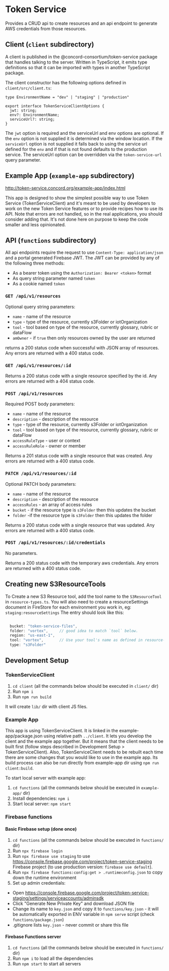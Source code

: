 # Token Service

Provides a CRUD api to create resources and an api endpoint to generate AWS credentials from those resources.

## Client (`client` subdirectory)

A client is published in the @concord-consortium/token-service package that handles talking to the server.  Written in TypeScript, it emits type definitions so that it can be imported with types in another TypeScript package.

The client constructor has the following options defined in `client/src/client.ts`:

```
type EnvironmentName = "dev" | "staging" | "production"

export interface TokenServiceClientOptions {
  jwt: string;
  env?: EnvironmentName;
  serviceUrl?: string;
}
```

The `jwt` option is required and the serviceUrl and env options are optional.  If the `env` option is not supplied it is determined via the window location.  If the `serviceUrl` option is not supplied it falls back to using the service url defined for the `env` and if that is not found defaults to the production service.  The serviceUrl option can be overridden via the `token-service-url` query parameter.

## Example App (`example-app` subdirectory)

http://token-service.concord.org/example-app/index.html

This app is designed to show the simplest possible way to use Token Service (TokenServiceClient) and it's meant to be
used by developers to work on the new Token Service features or to provide recipes how to use its API.
Note that errors are not handled, so in the real applications, you should consider adding that. It's not done here
on purpose to keep the code smaller and less opinionated.

## API (`functions` subdirectory)

All api endpoints require the request to use `Content-Type: application/json` and a portal generated Firebase JWT.  The JWT can be provided by any of the following three methods:

- As a bearer token using the `Authorization: Bearer <token>` format
- As query string parameter named `token`
- As a cookie named `token`

### `GET /api/v1/resources`

Optional query string parameters:

- `name` - name of the resource
- `type` - type of the resource, currently s3Folder or iotOrganization
- `tool` - tool based on type of the resource, currently glossary, rubric or dataFlow
- `amOwner` - if `true` then only resources owned by the user are returned

returns a 200 status code when successful with JSON array of resources.  Any errors are returned with a 400 status code.

### `GET /api/v1/resources/:id`

Returns a 200 status code with a single resource specified by the id.  Any errors are returned with a 404 status code.

### `POST /api/v1/resources`

Required POST body parameters:

- `name` - name of the resource
- `description` - description of the resource
- `type` - type of the resource, currently s3Folder or iotOrganization
- `tool` - tool based on type of the resource, currently glossary, rubric or dataFlow
- `accessRuleType` - user or context
- `accessRuleRole` - owner or member

Returns a 201 status code with a single resource that was created.  Any errors are returned with a 400 status code.

### `PATCH /api/v1/resources/:id`

Optional PATCH body parameters:

- `name` - name of the resource
- `description` - description of the resource
- `accessRules` - an array of access rules
- `bucket` - if the resource type is `s3Folder` then this updates the bucket
- `folder` -if the resource type is `s3Folder` then this updates the folder

Returns a 200 status code with a single resource that was updated.  Any errors are returned with a 400 status code.

### `POST /api/v1/resources/:id/credentials`

No parameters.

Returns a 200 status code with the temporary aws credentials.  Any errors are returned with a 400 status code.

## Creating new S3ResourceTools

To Create a new S3 Resource tool, add the tool name to the `S3ResourceTool` in
`resource-types.ts`. You will also need to create a resourceSettings document
in FireStore for each environment you work in, eg: `staging:resourceSettings`
The entry should look like this:

```javascript

  bucket: "token-service-files",
  folder: "vortex",     // good idea to match `tool` below.
  region: "us-east-1",
  tool: "vortex",       // Use your tool's name as defined in resource-types.ts
  type: "s3Folder"

```

## Development Setup

### TokenServiceClient

1. `cd client` (all the commands below should be executed in `client/` dir)
2. Run `npm i`
3. Run `npm run build`

It will create `lib/` dir with client JS files.

### Example App

This app is using TokenServiceClient. It is linked in the example-app/package.json using relative path `../client`. 
It lets you develop the client and the example app together. But it means that the client needs to be built first 
(follow steps described in Development Setup > TokenServiceClient).
Also, TokenServiceClient needs to be rebuilt each time there are some changes that you would like to use in the example 
app. Its build process can also be run directly from example-app dir using `npm run client:build`.

To start local server with example app:

1. `cd functions` (all the commands below should be executed in `example-app/` dir)
2. Install dependencies: `npm i`
3. Start local server: `npm start`

### Firebase functions

#### Basic Firebase setup (done once)

1. `cd functions` (all the commands below should be executed in `functions/` dir)
1. Run `npx firebase login`
2. Run `npx firebase use staging` to use https://console.firebase.google.com/project/token-service-staging Firebase project (to use production version: `firebase use default`).
3. Run `npx firebase functions:config:get > .runtimeconfig.json` to copy down the runtime environment
4. Set up admin credentials:
  - Open https://console.firebase.google.com/project/token-service-staging/settings/serviceaccounts/adminsdk
  - Click "Generate New Private Key" and download JSON file
  - Change its name to `key.json` and copy it to `functions/key.json` - it will be automatically exported in ENV variable in `npm serve` script (check `functions/package.json`)
  - .gitignore lists `key.json` - never commit or share this file


#### Firebase Functions server

1. `cd functions` (all the commands below should be executed in `functions/` dir)
2. Run `npm i` to load all the dependencies
3. Run `npm start` to start all servers
